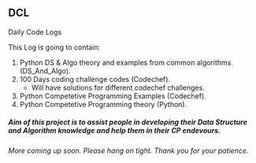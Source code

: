 ## DCL
Daily Code Logs

This Log is going to contain:

1. Python DS & Algo theory and examples from common algorithms (DS_And_Algo).
2. 100 Days coding challenge codes (Codechef).
    - Will have solutions for different codechef challenges.
3. Python Competetive Programming Examples (Codechef).
4. Python Competetive Programming theory (Python).

##### Aim of this project is to assist people in developing their Data Structure and Algorithm knowledge and help them in their CP endevours.

###### *More coming up soon. Please hang on tight. Thank you for your patience.*
